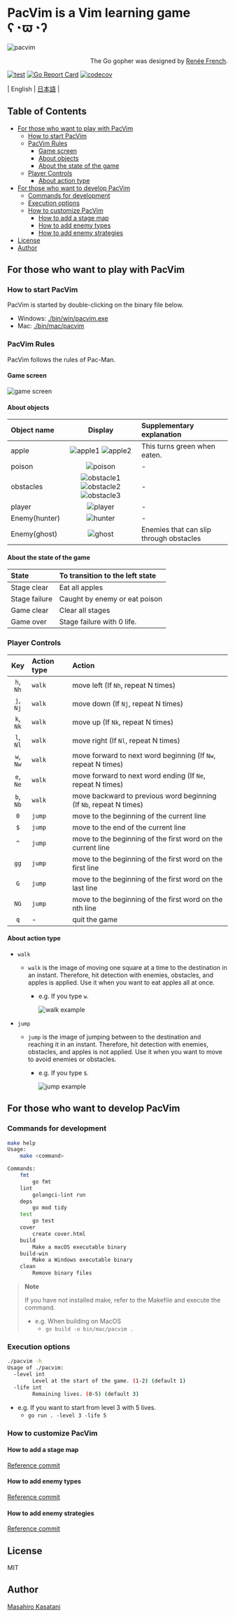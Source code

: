 # PacVim is a Vim learning game ʕ◔ϖ◔ʔ

![pacvim](https://github.com/masahiro-kasatani/pacvim/blob/readme-images/files/readme.png?raw=true)

<p align="right">
The Go gopher was designed by <a href="https://go.dev/blog/gopher" target="_blank">Renée French</a>.
</p>

[![test](https://github.com/masahiro-kasatani/pacvim/actions/workflows/test.yaml/badge.svg)](https://github.com/masahiro-kasatani/pacvim/actions/workflows/test.yaml)
[![Go Report Card](https://goreportcard.com/badge/github.com/masahiro-kasatani/pacvim)](https://goreportcard.com/report/github.com/masahiro-kasatani/pacvim)
[![codecov](https://codecov.io/gh/masahiro-kasatani/pacvim/branch/master/graph/badge.svg?token=KZ2LVX4GCT)](https://codecov.io/gh/masahiro-kasatani/pacvim)

| English | [日本語](https://github.com/masahiro-kasatani/pacvim/blob/master/README-JA.md) |

<!-- TOC -->

## Table of Contents

- [For those who want to play with PacVim](#for-those-who-want-to-play-with-pacvim)
  - [How to start PacVim](#how-to-start-pacvim)
  - [PacVim Rules](#pacvim-rules)
    - [Game screen](#game-screen)
    - [About objects](#about-objects)
    - [About the state of the game](#about-the-state-of-the-game)
  - [Player Controls](#player-controls)
    - [About action type](#about-action-type)
- [For those who want to develop PacVim](#for-those-who-want-to-develop-pacvim)
  - [Commands for development](#commands-for-development)
  - [Execution options](#execution-options)
  - [How to customize PacVim](#how-to-customize-pacvim)
    - [How to add a stage map](#how-to-add-a-stage-map)
    - [How to add enemy types](#how-to-add-enemy-types)
    - [How to add enemy strategies](#how-to-add-enemy-strategies)
- [License](#license)
- [Author](#author)

<!-- /TOC -->

## For those who want to play with PacVim

### How to start PacVim

PacVim is started by double-clicking on the binary file below.

- Windows: [./bin/win/pacvim.exe](https://github.com/masahiro-kasatani/pacvim/tree/master/bin/win)
- Mac: [./bin/mac/pacvim](https://github.com/masahiro-kasatani/pacvim/tree/master/bin/mac)

### PacVim Rules

PacVim follows the rules of Pac-Man.

#### Game screen

![game screen](https://raw.githubusercontent.com/masahiro-kasatani/pacvim/readme-images/files/screen.png)

#### About objects

| Object name   |                                                                                                                                                         Display                                                                                                                                                         | Supplementary explanation               |
| :------------ | :---------------------------------------------------------------------------------------------------------------------------------------------------------------------------------------------------------------------------------------------------------------------------------------------------------------------: | :-------------------------------------- |
| apple         |                                                       ![apple1](https://raw.githubusercontent.com/masahiro-kasatani/pacvim/readme-images/files/apple_1.png) ![apple2](https://raw.githubusercontent.com/masahiro-kasatani/pacvim/readme-images/files/apple_2.png)                                                       | This turns green when eaten.            |
| poison        |                                                                                                          ![poison](https://raw.githubusercontent.com/masahiro-kasatani/pacvim/readme-images/files/poison.png)                                                                                                           | -                                       |
| obstacles     | ![obstacle1](https://raw.githubusercontent.com/masahiro-kasatani/pacvim/readme-images/files/wall_1.png) ![obstacle2](https://raw.githubusercontent.com/masahiro-kasatani/pacvim/readme-images/files/wall_2.png) ![obstacle3](https://raw.githubusercontent.com/masahiro-kasatani/pacvim/readme-images/files/wall_3.png) | -                                       |
| player        |                                                                                                          ![player](https://raw.githubusercontent.com/masahiro-kasatani/pacvim/readme-images/files/player.png)                                                                                                           | -                                       |
| Enemy(hunter) |                                                                                                          ![hunter](https://raw.githubusercontent.com/masahiro-kasatani/pacvim/readme-images/files/hunter.png)                                                                                                           | -                                       |
| Enemy(ghost)  |                                                                                                           ![ghost](https://raw.githubusercontent.com/masahiro-kasatani/pacvim/readme-images/files/ghost.png)                                                                                                            | Enemies that can slip through obstacles |

#### About the state of the game

| State         | To transition to the left state |
| :------------ | :------------------------------ |
| Stage clear   | Eat all apples                  |
| Stage failure | Caught by enemy or eat poison   |
| Game clear    | Clear all stages                |
| Game over     | Stage failure with 0 life.      |

### Player Controls

|    Key    | Action type | Action                                                             |
| :-------: | :---------- | :----------------------------------------------------------------- |
| `h`, `Nh` | `walk`      | move left (If `Nh`, repeat N times)                                |
| `j`, `Nj` | `walk`      | move down (If `Nj`, repeat N times)                                |
| `k`, `Nk` | `walk`      | move up (If `Nk`, repeat N times)                                  |
| `l`, `Nl` | `walk`      | move right (If `Nl`, repeat N times)                               |
| `w`, `Nw` | `walk`      | move forward to next word beginning (If `Nw`, repeat N times)      |
| `e`, `Ne` | `walk`      | move forward to next word ending (If `Ne`, repeat N times)         |
| `b`, `Nb` | `walk`      | move backward to previous word beginning (If `Nb`, repeat N times) |
|    `0`    | `jump`      | move to the beginning of the current line                          |
|    `$`    | `jump`      | move to the end of the current line                                |
|    `^`    | `jump`      | move to the beginning of the first word on the current line        |
|   `gg`    | `jump`      | move to the beginning of the first word on the first line          |
|    `G`    | `jump`      | move to the beginning of the first word on the last line           |
|   `NG`    | `jump`      | move to the beginning of the first word on the nth line            |
|    `q`    | -           | quit the game                                                      |

#### About action type

- `walk`

  - `walk` is the image of moving one square at a time to the destination in an instant. Therefore, hit detection with enemies, obstacles, and apples is applied. Use it when you want to eat apples all at once.

    - e.g. If you type `w`.

      ![walk example](https://raw.githubusercontent.com/masahiro-kasatani/pacvim/readme-images/files/readme-w.gif)

- `jump`

  - `jump` is the image of jumping between to the destination and reaching it in an instant. Therefore, hit detection with enemies, obstacles, and apples is not applied. Use it when you want to move to avoid enemies or obstacles.

    - e.g. If you type `$`.

      ![jump example](https://raw.githubusercontent.com/masahiro-kasatani/pacvim/readme-images/files/readme-doller.gif)

## For those who want to develop PacVim

### Commands for development

```sh
make help
Usage:
    make <command>

Commands:
    fmt
        go fmt
    lint
        golangci-lint run
    deps
        go mod tidy
    test
        go test
    cover
        create cover.html
    build
        Make a macOS executable binary
    build-win
        Make a Windows executable binary
    clean
        Remove binary files
```

> **Note**
>
> If you have not installed make, refer to the Makefile and execute the command.<br>
>
> - e.g. When building on MacOS<br>
>   - `go build -o bin/mac/pacvim .`

### Execution options

```sh
./pacvim -h
Usage of ./pacvim:
  -level int
    	Level at the start of the game. (1-2) (default 1)
  -life int
    	Remaining lives. (0-5) (default 3)
```

- e.g. If you want to start from level 3 with 5 lives.
  - `go run . -level 3 -life 5`

### How to customize PacVim

#### How to add a stage map

[Reference commit](https://github.com/masahiro-kasatani/pacvim/commit/ab3afdd377e3ac83e0b05b279096f3bcbdd5a26f)

#### How to add enemy types

[Reference commit](https://github.com/masahiro-kasatani/pacvim/commit/6c5f88a32b7ffe73bd640717f0470407578c65d0)

#### How to add enemy strategies

[Reference commit](https://github.com/masahiro-kasatani/pacvim/commit/b0f405ff0be4dc3143579536f89aa30c83c608b6)

## License

MIT

## Author

[Masahiro Kasatani](https://masahiro-kasatani.github.io/portfolio/)
